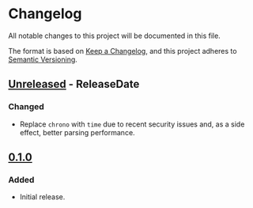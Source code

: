 <!-- markdownlint-disable MD024 -->

# Changelog

All notable changes to this project will be documented in this file.

The format is based on [Keep a Changelog](https://keepachangelog.com/en/1.0.0/),
and this project adheres to [Semantic Versioning](https://semver.org/spec/v2.0.0.html).

## [Unreleased] - ReleaseDate

### Changed

- Replace `chrono` with `time` due to recent security issues and, as a side effect, better parsing
  performance.

## [0.1.0]

### Added

- Initial release.

[Unreleased]: https://github.com/dnaka91/chronver/compare/v0.1.0...HEAD
[0.1.0]: https://github.com/dnaka91/chronver/releases/tag/v0.1.0
